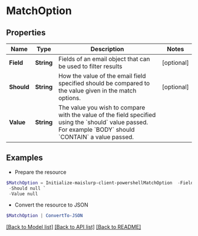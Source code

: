# MatchOption
## Properties

Name | Type | Description | Notes
------------ | ------------- | ------------- | -------------
**Field** | **String** | Fields of an email object that can be used to filter results | [optional] 
**Should** | **String** | How the value of the email field specified should be compared to the value given in the match options. | [optional] 
**Value** | **String** | The value you wish to compare with the value of the field specified using the &#x60;should&#x60; value passed. For example &#x60;BODY&#x60; should &#x60;CONTAIN&#x60; a value passed. | 

## Examples

- Prepare the resource
```powershell
$MatchOption = Initialize-maislurp-client-powershellMatchOption  -Field null `
 -Should null `
 -Value null
```

- Convert the resource to JSON
```powershell
$MatchOption | ConvertTo-JSON
```

[[Back to Model list]](../README#documentation-for-models) [[Back to API list]](../README#documentation-for-api-endpoints) [[Back to README]](../README)

